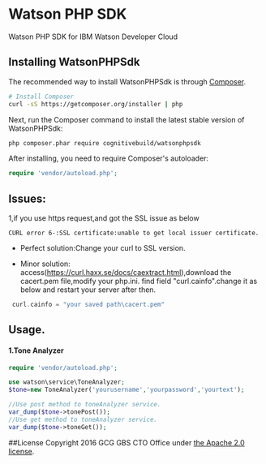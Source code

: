 # Watson PHP SDK
Watson PHP SDK for IBM Watson Developer Cloud
## Installing WatsonPHPSdk

The recommended way to install WatsonPHPSdk is through
[Composer](http://getcomposer.org).

```bash
# Install Composer
curl -sS https://getcomposer.org/installer | php
```

Next, run the Composer command to install the latest stable version of WatsonPHPSdk:

```bash
php composer.phar require cognitivebuild/watsonphpsdk
```

After installing, you need to require Composer's autoloader:

```php
require 'vendor/autoload.php';
```

## Issues:
1,if you use https request,and got the SSL issue as below

`CURL error 6-:SSL certificate:unable to get local issuer certificate.`

- Perfect solution:Change your curl to SSL version.

- Minor solution: access(https://curl.haxx.se/docs/caextract.html),download the cacert.pem file,modify your php.ini.
find field "curl.cainfo".change it as below and restart your server after then.
```php
 curl.cainfo = "your saved path\cacert.pem"
```

## Usage.
#### 1.Tone Analyzer
```php
require 'vendor/autoload.php';

use watson\service\ToneAnalyzer;
$tone=new ToneAnalyzer('yourusername','yourpassword','yourtext');

//Use post method to toneAnalyzer service.
var_dump($tone->tonePost());
//Use get method to toneAnalyzer service.
var_dump($tone->toneGet());
```


##License
Copyright 2016 GCG GBS CTO Office under [the Apache 2.0 license](LICENSE).
